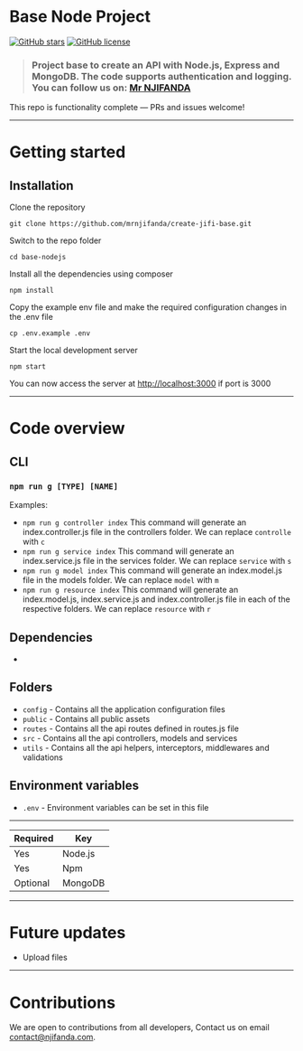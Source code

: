 # Base Node Project

 [![GitHub stars](https://img.shields.io/github/stars/mrnjifanda/create-jifi-base.svg)](https://github.com/mrnjifanda/create-jifi-base/stargazers) [![GitHub license](https://img.shields.io/github/license/mrnjifanda/create-jifi-base.svg)](https://raw.githubusercontent.com/mrnjifanda/create-jifi-base/main/LICENSE.txt)

> ### Project base to create an API with Node.js, Express and MongoDB. The code supports authentication and logging. You can follow us on: [Mr NJIFANDA](http://www.njifanda.com)

This repo is functionality complete — PRs and issues welcome!

----------

# Getting started

## Installation

Clone the repository

    git clone https://github.com/mrnjifanda/create-jifi-base.git

Switch to the repo folder

    cd base-nodejs

Install all the dependencies using composer

    npm install

Copy the example env file and make the required configuration changes in the .env file

    cp .env.example .env

Start the local development server

    npm start

You can now access the server at <http://localhost:3000> if port is 3000

----------

# Code overview

## CLI

### `npm run g [TYPE] [NAME]`
Examples:
- `npm run g controller index` This command will generate an index.controller.js file in the controllers folder. We can replace `controlle` with `c`
- `npm run g service index` This command will generate an index.service.js file in the services folder. We can replace `service` with `s`
- `npm run g model index` This command will generate an index.model.js file in the models folder. We can replace `model` with `m`
- `npm run g resource index` This command will generate an index.model.js, index.service.js and index.controller.js file in each of the respective folders. We can replace `resource` with `r`

## Dependencies

-

## Folders

- `config` - Contains all the application configuration files
- `public` - Contains all public assets
- `routes` - Contains all the api routes defined in routes.js file
- `src` - Contains all the api controllers, models and services
- `utils` - Contains all the api helpers, interceptors, middlewares and validations

## Environment variables

- `.env` - Environment variables can be set in this file

----------

| **Required**  | **Key**   |
|-------------- |---------- |
| Yes           | Node.js   |
| Yes           | Npm       |
| Optional      | MongoDB   |

----------

# Future updates

- Upload files

----------

# Contributions

We are open to contributions from all developers, Contact us on email contact@njifanda.com.
